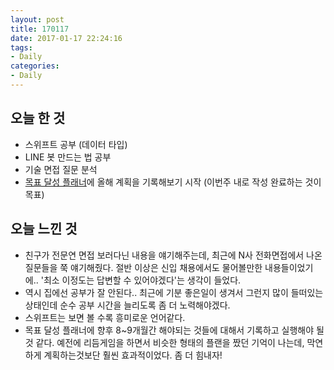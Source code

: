 ```yaml
---
layout: post
title: 170117
date: 2017-01-17 22:24:16
tags:
- Daily
categories:
- Daily
---
```


## 오늘 한 것

* 스위프트 공부 (데이터 타입)
* LINE 봇 만드는 법 공부
* 기술 면접 질문 분석
* [목표 달성 플래너](http://web-planner.s3-website-us-west-1.amazonaws.com/)에 올해 계획을 기록해보기 시작 (이번주 내로 작성 완료하는 것이 목표)



## 오늘 느낀 것

* 친구가 전문연 면접 보러다닌 내용을 얘기해주는데, 최근에 N사 전화면접에서 나온 질문들을 쭉 얘기해줬다. 절반 이상은 신입 채용에서도 물어볼만한 내용들이었기에.. '최소 이정도는 답변할 수 있어야겠다'는 생각이 들었다.
* 역시 집에선 공부가 잘 안된다.. 최근에 기분 좋은일이 생겨서 그런지 많이 들떠있는 상태인데 순수 공부 시간을 늘리도록 좀 더 노력해야겠다.
* 스위프트는 보면 볼 수록 흥미로운 언어같다.
* 목표 달성 플래너에 향후 8~9개월간 해야되는 것들에 대해서 기록하고 실행해야 될 것 같다. 예전에 리듬게임을 하면서 비슷한 형태의 플랜을 짰던 기억이 나는데, 막연하게 계획하는것보단 훨씬 효과적이었다. 좀 더 힘내자!
